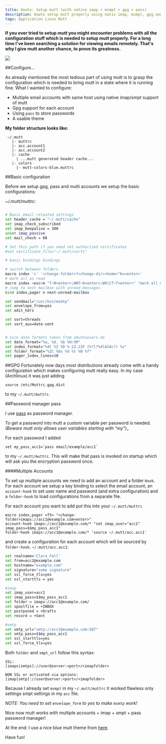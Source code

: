 ```yaml
---
title: Howto: Setup mutt (with native imap + msmpt + gpg + pass)
description: Howto setup mutt properly using nativ imap, msmpt, gpg and password encryption via a password manager
tags: Application Linux Mutt
---
```


__If you ever tried to setup _mutt_ you might encounter problems with all the configuration stuff which is needed to setup _mutt_ properly. For a long time I've been searching a solution for viewing emails remotely. That's why I give mutt another chance, to prove its greatness.__


![](http://none.io/share/mutt.png)


##Configure...

As already mentioned the most tedious part of using mutt is to grasp the configuration which is needed to bring mutt in a state where it is running fine.
What I wanted to configure:

- Multiple email accounts with same host using native imap/smpt support of mutt
- Gpg support for each account
- Using `pass` to store passwords
- A usable theme

__My folder structure looks like:__


~~~
 ~/.mutt
   |- muttrc
   |- acc.account1
   |- acc.account2
   |- cache
     | ...mutt generated header cache...
   |- colors
     |- mutt-colors-blue.muttrc
~~~

##Basic configuration

Before we setup gpg, pass and multi accounts we setup the  basic configurations:

_~/.mutt/muttrc_:

~~~{.bash .numberLines}

# Basic email releated settings
set header_cache = "~/.mutt/cache" 
set imap_check_subscribed
set imap_keepalive = 300
unset imap_passive
set mail_check = 60

# Set this path if you need not authorized certificates
#set certificate_file="~/.mutt/certs"

# basic bindings bindings

# switch between folders
macro index 'c' '<change-folder>?<change-dir><home>^K=<enter>'
# mark all as read
macro index <esc>m "T~N<enter>;WNT~O<enter>;WO\CT~T<enter>" "mark all messages read"
# jump to next mailbox with unread messages
bind index,pager n next-unread-mailbox

set sendmail="/usr/bin/msmtp" 
set envelope_from=yes
set edit_hdrs

set sort=threads
set sort_aux=date-sent


# nice date formats taken from ubuntuusers.de
set date_format="%a, %d. %b %H:%M"
set index_format="%4C %Z %D %-22.22F (%?l?%4l&%4c?) %s"
set folder_format="%2C %8s %d %t %N %f"
set pager_index_lines=10

~~~

##GPG
Fortunately now days most distributions already come with a handy configuration which makes configuring mutt really easy. In my case (Archlinux) it was just adding

    source /etc/Muttrc.gpg.dist
 
to my `~/.mutt/muttrc`.


##Password manager pass

I use [pass](http://www.passwordstore.org/) as password manager.

To get a password into mutt a custom variable per password is needed. __(Beware mutt only allows user variables starting with "my_")__


For each password I added

    set my_pass_acc1=`pass email/example/acc1`

to my `~/.mutt/muttrc`. This will make that pass is invoked on startup which will ask you the encryption password once.


####Multiple Accounts

To set up multiple accounts we need to add an account and a folder `Hook`. For each account we setup a key binding to select the email account, an `account-hook` to set user name and password (and extra configuration) and a `folder-hook` to load configurations from a separate file.


For each account you want to add put this into your `~/.mutt/muttrc`

~~~{.bash}
macro index,pager <f5> "<change-folder>imaps://acc1@example.com<enter>"
account-hook imaps://acc1@example.com/* "set imap_user="acc1" imap_pass=$$my_pass_acc1"
folder-hook imaps://acc1@example.com/* 'source ~/.mutt/acc.acc1'
~~~

and create a configuration for each account which will be sourced by `folder-hook`. `~/.mutt/acc.acc1`:

~~~{.bash .numberLines}
set realname='Clara Fall'
set from=acc1@example.com
set hostname="example.com"
set signature="some signature"
set ssl_force_tls=yes
set ssl_starttls = yes

#imap
set imap_user=acc1
set imap_pass=$$my_pass_acc1
set folder = imaps://acc1@example.com/
set spoolfile = +INBOX
set postponed = +Drafts
set record = +Sent

#smtp
set smtp_url="smtp://acc1@example.com:587"
set smtp_pass=$$my_pass_acc1
set ssl_starttls=yes
set ssl_force_tls=yes


~~~
Both `folder` and `smpt_url` follow this syntax:

    SSL:
    [imaps|smtps]://user@server:<port>/<imapfolder>
    
    NON SSL or activated via options:
    [imap|smtp]://user@server:<port>/<imapfolder>
    
    
Because I already set `msmpt` in my `~/.mutt/muttrc` it worked flawless only settings smpt settings in my `acc` file.

_NOTE: You need to set `envelope_form` to yes to make `msmtp` work!_


Nice now mutt works with multiple accounts + imap + smpt + pass password manager!

At the end: I use a nice blue mutt theme from [here](https://elric80.wordpress.com/mutt-2/colors/).

Have fun!

